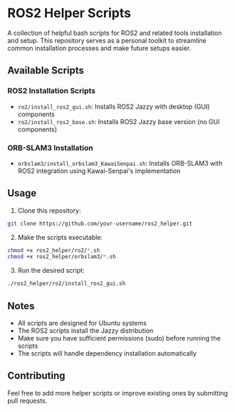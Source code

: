 # ROS2 Helper Scripts

A collection of helpful bash scripts for ROS2 and related tools installation and setup. This repository serves as a personal toolkit to streamline common installation processes and make future setups easier.

## Available Scripts

### ROS2 Installation Scripts
- `ro2/install_ros2_gui.sh`: Installs ROS2 Jazzy with desktop (GUI) components
- `ro2/install_ros2_base.sh`: Installs ROS2 Jazzy base version (no GUI components)

### ORB-SLAM3 Installation
- `orbslam3/install_orbslam3_KawaiSenpai.sh`: Installs ORB-SLAM3 with ROS2 integration using Kawai-Senpai's implementation

## Usage

1. Clone this repository:
```bash
git clone https://github.com/your-username/ros2_helper.git
```

2. Make the scripts executable:
```bash
chmod +x ros2_helper/ro2/*.sh
chmod +x ros2_helper/orbslam3/*.sh
```

3. Run the desired script:
```bash
./ros2_helper/ro2/install_ros2_gui.sh
```

## Notes

- All scripts are designed for Ubuntu systems
- The ROS2 scripts install the Jazzy distribution
- Make sure you have sufficient permissions (sudo) before running the scripts
- The scripts will handle dependency installation automatically

## Contributing

Feel free to add more helper scripts or improve existing ones by submitting pull requests.